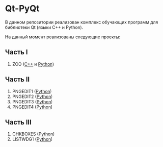 # Qt-PyQt

В данном репозитории реализован комплекс обучающих программ для библиотеки Qt (языки C++ и Python).

На данный момент реализованы следующие проекты:
## Часть I
1. ZOO ([C++](/C++/I/11-ZOO) и [Python](/Python/I/11-ZOO))
## Часть II
1. PNGEDIT1 ([Python](/Python/II/14-PNGEDIT1))
2. PNGEDIT2 ([Python](/Python/II/15-PNGEDIT2))
3. PNGEDIT3 ([Python](/Python/II/16-PNGEDIT3))
4. PNGEDIT4 ([Python](/Python/II/17-PNGEDIT4))
## Часть III
1. CHKBOXES ([Python](/Python/III/24-CHKBOXES))
2. LISTWDG1 ([Python](/Python/III/25-LISTWDG1))
